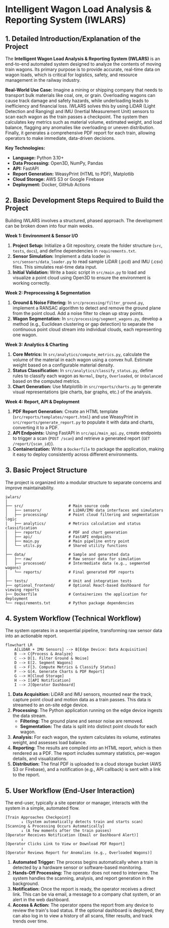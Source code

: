 # Intelligent Wagon Load Analysis & Reporting System (IWLARS)

## 1. Detailed Introduction/Explanation of the Project

The **Intelligent Wagon Load Analysis & Reporting System (IWLARS)** is an end-to-end automated system designed to analyze the contents of moving train wagons. Its primary purpose is to provide accurate, real-time data on wagon loads, which is critical for logistics, safety, and resource management in the railway industry.

**Real-World Use Case:**
Imagine a mining or shipping company that needs to transport bulk materials like coal, ore, or grain. Overloading wagons can cause track damage and safety hazards, while underloading leads to inefficiency and financial loss. IWLARS solves this by using LiDAR (Light Detection and Ranging) and IMU (Inertial Measurement Unit) sensors to scan each wagon as the train passes a checkpoint. The system then calculates key metrics such as material volume, estimated weight, and load balance, flagging any anomalies like overloading or uneven distribution. Finally, it generates a comprehensive PDF report for each train, allowing operators to make immediate, data-driven decisions.

**Key Technologies:**
- **Language:** Python 3.10+
- **Data Processing:** Open3D, NumPy, Pandas
- **API:** FastAPI
- **Report Generation:** WeasyPrint (HTML to PDF), Matplotlib
- **Cloud Storage:** AWS S3 or Google Firebase
- **Deployment:** Docker, GitHub Actions

## 2. Basic Development Steps Required to Build the Project

Building IWLARS involves a structured, phased approach. The development can be broken down into four main weeks.

**Week 1: Environment & Sensor I/O**
1.  **Project Setup:** Initialize a Git repository, create the folder structure (`src`, `tests`, `docs`), and define dependencies in `requirements.txt`.
2.  **Sensor Simulation:** Implement a data loader in `src/sensors/data_loader.py` to read sample LiDAR (.pcd) and IMU (.csv) files. This simulates real-time data input.
3.  **Initial Validation:** Write a basic script in `src/main.py` to load and visualize a point cloud using Open3D to ensure the environment is working correctly.

**Week 2: Preprocessing & Segmentation**
1.  **Ground & Noise Filtering:** In `src/processing/filter_ground.py`, implement a RANSAC algorithm to detect and remove the ground plane from the point cloud. Add a noise filter to clean up stray points.
2.  **Wagon Segmentation:** In `src/processing/segment_wagons.py`, develop a method (e.g., Euclidean clustering or gap detection) to separate the continuous point cloud stream into individual clouds, each representing one wagon.

**Week 3: Analytics & Charting**
1.  **Core Metrics:** In `src/analytics/compute_metrics.py`, calculate the volume of the material in each wagon using a convex hull. Estimate weight based on a configurable material density.
2.  **Status Classification:** In `src/analytics/classify_status.py`, define rules to classify each wagon as `Normal`, `Empty`, `Overloaded`, or `Unbalanced` based on the computed metrics.
3.  **Chart Generation:** Use Matplotlib in `src/reports/charts.py` to generate visual representations (pie charts, bar graphs, etc.) of the analysis.

**Week 4: Report, API & Deployment**
1.  **PDF Report Generation:** Create an HTML template (`src/reports/templates/report.html`) and use WeasyPrint in `src/reports/generate_report.py` to populate it with data and charts, converting it to a PDF.
2.  **API Endpoints:** Using FastAPI in `src/api/main_api.py`, create endpoints to trigger a scan (`POST /scan`) and retrieve a generated report (`GET /report/{scan_id}`).
3.  **Containerization:** Write a `Dockerfile` to package the application, making it easy to deploy consistently across different environments.

## 3. Basic Project Structure

The project is organized into a modular structure to separate concerns and improve maintainability.

```
iwlars/
│
├── src/                    # Main source code
│   ├── sensors/            # LiDAR/IMU data interfaces and simulators
│   ├── processing/         # Point cloud filtering and segmentation logic
│   ├── analytics/          # Metrics calculation and status classification
│   ├── reports/            # PDF and chart generation
│   ├── api/                # FastAPI endpoints
│   ├── main.py             # Main pipeline entry point
│   └── utils.py            # Shared utility functions
│
├── data/                   # Sample and generated data
│   ├── raw/                # Raw sensor data for simulation
│   ├── processed/          # Intermediate data (e.g., segmented wagons)
│   └── reports/            # Final generated PDF reports
│
├── tests/                  # Unit and integration tests
├── optional_frontend/      # Optional React-based dashboard for viewing reports
├── Dockerfile              # Containerizes the application for deployment
└── requirements.txt        # Python package dependencies
```

## 4. System Workflow (Technical Workflow)

The system operates in a sequential pipeline, transforming raw sensor data into an actionable report.

```mermaid
flowchart LR
    A[LiDAR + IMU Sensors] --> B[Edge Device: Data Acquisition]
    B --> C{Process & Analyze}
    C --> D[1. Filter Ground & Noise]
    D --> E[2. Segment Wagons]
    E --> F[3. Compute Metrics & Classify Status]
    F --> G[4. Generate Charts & PDF Report]
    G --> H[Cloud Storage]
    H --> I[API Notification]
    I --> J[Operator Dashboard]
```

1.  **Data Acquisition:** LiDAR and IMU sensors, mounted near the track, capture point cloud and motion data as a train passes. This data is streamed to an on-site edge device.
2.  **Processing:** The Python application running on the edge device ingests the data stream.
    -   **Filtering:** The ground plane and sensor noise are removed.
    -   **Segmentation:** The data is split into distinct point clouds for each wagon.
3.  **Analysis:** For each wagon, the system calculates its volume, estimates weight, and assesses load balance.
4.  **Reporting:** The results are compiled into an HTML report, which is then rendered as a PDF. The report includes summary statistics, per-wagon details, and visualizations.
5.  **Distribution:** The final PDF is uploaded to a cloud storage bucket (AWS S3 or Firebase), and a notification (e.g., API callback) is sent with a link to the report.

## 5. User Workflow (End-User Interaction)

The end-user, typically a site operator or manager, interacts with the system in a simple, automated flow.

```text
[Train Approaches Checkpoint]
       ↓ (System automatically detects train and starts scan)
[Scanning & Processing Occurs Automatically]
       ↓ (A few moments after the train passes)
[Operator Receives Notification (Email or Dashboard Alert)]
       ↓
[Operator Clicks Link to View or Download PDF Report]
       ↓
[Operator Reviews Report for Anomalies (e.g., Overloaded Wagons)]
```

1.  **Automated Trigger:** The process begins automatically when a train is detected by a hardware sensor or software-based monitoring.
2.  **Hands-Off Processing:** The operator does not need to intervene. The system handles the scanning, analysis, and report generation in the background.
3.  **Notification:** Once the report is ready, the operator receives a direct link. This can be via email, a message to a company chat system, or an alert in the web dashboard.
4.  **Access & Action:** The operator opens the report from any device to review the train's load status. If the optional dashboard is deployed, they can also log in to view a history of all scans, filter results, and track trends over time.
        
